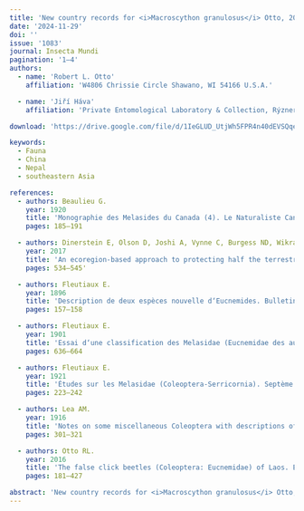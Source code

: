 ```yaml
---
title: 'New country records for <i>Macroscython granulosus</i> Otto, 2016 (Coleoptera: Eucnemidae: Dromaeolinae: Dromaeolini), with redescription of the female'
date: '2024-11-29'
doi: ''
issue: '1083'
journal: Insecta Mundi
pagination: '1–4'
authors:
  - name: 'Robert L. Otto'
    affiliation: 'W4806 Chrissie Circle Shawano, WI 54166 U.S.A.'

  - name: 'Jiří Háva'
    affiliation: 'Private Entomological Laboratory & Collection, Rýznerova 37/37, CZ-252 62 Únětice u Prahy, Prague-west Czech Republic'

download: 'https://drive.google.com/file/d/1IeGLUD_UtjWh5FPR4n40dEVSQqeCbDIo/view?usp=sharing'

keywords:
  - Fauna
  - China
  - Nepal
  - southeastern Asia

references:
  - authors: Beaulieu G.
    year: 1920
    title: 'Monographie des Melasides du Canada (4). Le Naturaliste Canadien XLVI (8)'
    pages: 185–191

  - authors: Dinerstein E, Olson D, Joshi A, Vynne C, Burgess ND, Wikramanayake E, Hahn N, Palminteri S, Hedao P, Noss R, Hansen M, Locke H, Ellis EC, Jones B, Barber CV, Hayes R, Kormos C, Martin V, Crist E, Sechrest W, Price L, Baillie JEM, Weeden D, Suckling K, Davis C, Sizer N, Moore R, Thau D, Birch T, Potapov P, Turubanova S, Tyukavina A, De Souza N, Pintea L, Brito JC, Llewellyn OA, Miller AG, Patzelt A, Ghazanfar SA, Timberlake J, Klöser H, Shennan-Farpón Y, Kindt R, Lillesø J-PB, van Breugel P, Graudal L, Voge M, Al-Shammari KF, Saleem M.
    year: 2017
    title: 'An ecoregion-based approach to protecting half the terrestrial realm. Bioscience 67(6)'
    pages: 534–545'

  - authors: Fleutiaux E.
    year: 1896
    title: 'Description de deux espèces nouvelle d‘Eucnemides. Bulletin de la Société Entomologique de France 1'
    pages: 157–158

  - authors: Fleutiaux E.
    year: 1901
    title: 'Essai d‘une classification des Melasidae (Eucnemidae des auteurs). Annales de la Société Entomologique de France 70'
    pages: 636–664

  - authors: Fleutiaux E.
    year: 1921
    title: 'Études sur les Melasidae (Coleoptera-Serricornia). Septème partie. Annales de la Société Entomologique de Belgique 61'
    pages: 223–242

  - authors: Lea AM.
    year: 1916
    title: 'Notes on some miscellaneous Coleoptera with descriptions of new species – part II. Transactions of the Royal Society of South Australia 40'
    pages: 301–321

  - authors: Otto RL.
    year: 2016
    title: 'The false click beetles (Coleoptera: Eucnemidae) of Laos. Entomologica Basiliensia et Collectionis Frey 35'
    pages: 181–427

abstract: 'New country records for <i>Macroscython granulosus</i> Otto, 2016 (Coleoptera: Eucnemidae: Dromaeolinae: Dromaeolini), a eucnemid known only from Laos and Thailand, are reported from China and Nepal. A redescription and images of the female are provided.'
---
```

